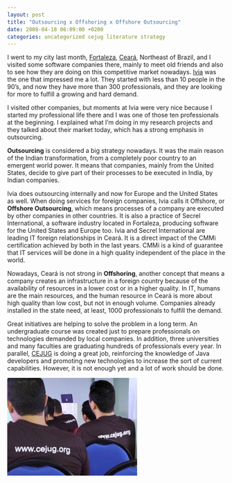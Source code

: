 ```yaml
---
layout: post
title: "Outsourcing x Offshoring x Offshore Outsourcing"
date: 2008-04-18 06:09:00 +0200
categories: uncategorized cejug literature strategy
---
```


I went to my city last month, <a href="http://www.fortaleza.ce.gov.br/novo/">Fortaleza</a>, <a href="http://www.turismo.ce.gov.br/">Ceará</a>, Northeast of Brazil, and I visited some software companies there, mainly to meet old friends and also to see how they are doing on this competitive market nowadays. <a href="http://www.ivia.com.br/">Ivia</a> was the one that impressed me a lot. They started with less than 10 people in the 90’s, and now they have more than 300 professionals, and they are looking for more to fulfill a growing and hard demand.

I visited other companies, but moments at Ivia were very nice because I started my professional life there and I was one of those ten professionals at the beginning. I explained what I’m doing in my research projects and they talked about their market today, which has a strong emphasis in outsourcing. 

<span style="font-weight:bold;">Outsourcing</span> is considered a big strategy nowadays. It was the main reason of the Indian transformation, from a completely poor country to an emergent world power. It means that companies, mainly from the United States, decide to give part of their processes to be executed in India, by Indian companies. 

Ivia does outsourcing internally and now for Europe and the United States as well. When doing services for foreign companies, Ivia calls it Offshore, or <span style="font-weight:bold;">Offshore Outsourcing</span>, which means processes of a company are executed by other companies in other countries. It is also a practice of Secrel International, a software industry located in Fortaleza, producing software for the United States and Europe too. Ivia and Secrel International are leading IT foreign relationships in Ceará. It is a direct impact of the CMMi certification achieved by both in the last years. CMMi is a kind of guarantee that IT services will be done in a high quality independent of the place in the world.

Nowadays, Ceará is not strong in <span style="font-weight:bold;">Offshoring</span>, another concept that means a company creates an infrastructure in a foreign country because of the availability of resources in a lower cost or in a higher quality. In IT, humans are the main resources, and the human resource in Ceará is more about high quality than low cost, but not in enough volume. Companies already installed in the state need, at least, 1000 professionals to fulfill the demand.

Great initiatives are helping to solve the problem in a long term. An undergraduate course was created just to prepare professionals on technologies demanded by local companies. In addition, three universities and many faculties are graduating hundreds of professionals every year. In parallel, <a href="http://planexstrategy.blogspot.com/2007/12/where-is-cejug.html">CEJUG</a> is doing a great job, reinforcing the knowledge of Java developers and promoting new technologies to increase the sort of current capabilities. However, it is not enough yet and a lot of work should be done.

<a href="http://69.89.31.239/~hildeber/wp-content/uploads/2008/04/2408150459_7e59ee3b89.jpg">![2408150459_7e59ee3b89-300x225.jpg](/images/posts/2408150459_7e59ee3b89-300x225.jpg)</a>
